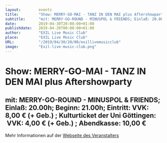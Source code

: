 ```yaml
---
layout:        events
title:         "Show: MERRY-GO-MAI - TANZ IN DEN MAI plus Aftershowparty"
subtitle:      "mit: MERRY-GO-ROUND - MINUSPOL & FRIENDS; Einlaß: 20.00h; Beginn: 21.00h; Eintritt: VVK: 8,00 € (+ Geb.) ; Kulturticket der Uni Göttingen:  VVK: 4,00 € (+ Geb.) ; Abendkasse: 10,00 €"
date:          2019-04-30T20:00:00+01:00
publishdate:   2019-04-20T00:00:00+01:00
author:        "EXIL Live Music Club"
place:         "EXIL Live Music Club"
URL:           "/2019/04/30/20/00/exillivemusicclub"
image:         "Exil-live-music-club.png"
---
```


Show: MERRY-GO-MAI - TANZ IN DEN MAI plus Aftershowparty
===========

mit: MERRY-GO-ROUND - MINUSPOL & FRIENDS; Einlaß: 20.00h; Beginn: 21.00h; Eintritt: VVK: 8,00 € (+ Geb.) ; Kulturticket der Uni Göttingen:  VVK: 4,00 € (+ Geb.) ; Abendkasse: 10,00 €
-----------



Mehr Informationen auf der [Webseite des Veranstalters](https://www.exil-web.de/index.php/ct-menu-item-5/1768-merry-go-mai-tanz-in-den-mai-aftershowparty)

